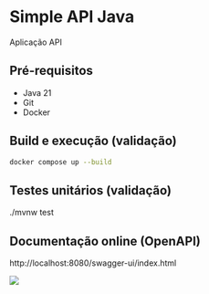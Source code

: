 # Simple API Java

Aplicação API 

## Pré-requisitos

- Java 21
- Git
- Docker

## Build e execução (validação)

```sh
docker compose up --build
```

## Testes unitários (validação)

./mvnw test


## Documentação online (OpenAPI)

http://localhost:8080/swagger-ui/index.html

![](/assets/images/swagger.png)

